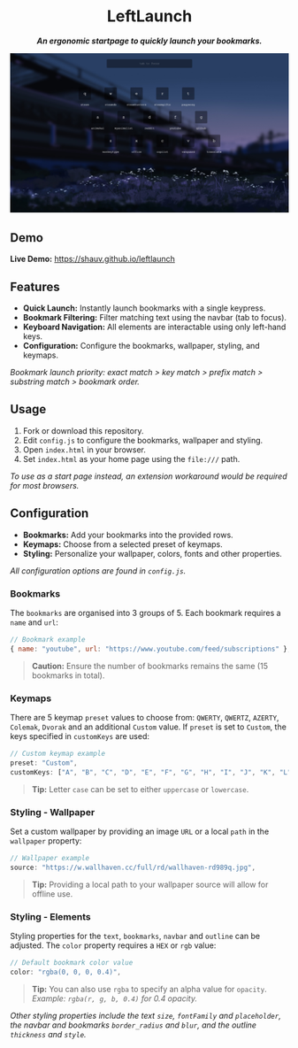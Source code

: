 <div align="center">

# LeftLaunch

***An ergonomic startpage to quickly launch your bookmarks.***

</div>

![Screenshot of LeftLaunch startpage](assets/screenshot.jpeg)

## Demo
**Live Demo:** https://shauv.github.io/leftlaunch

## Features
- **Quick Launch:** Instantly launch bookmarks with a single keypress.
- **Bookmark Filtering:** Filter matching text using the navbar (tab to focus).
- **Keyboard Navigation:** All elements are interactable using only left-hand keys.
- **Configuration:** Configure the bookmarks, wallpaper, styling, and keymaps.

*Bookmark launch priority: exact match > key match > prefix match > substring match > bookmark order.*

## Usage
1. Fork or download this repository.
2. Edit `config.js` to configure the bookmarks, wallpaper and styling.
3. Open `index.html` in your browser.
4. Set `index.html` as your home page using the `file:///` path.

*To use as a start page instead, an extension workaround would be required for most browsers.*

## Configuration
- **Bookmarks:** Add your bookmarks into the provided rows.
- **Keymaps:** Choose from a selected preset of keymaps.
- **Styling:** Personalize your wallpaper, colors, fonts and other properties.

*All configuration options are found in `config.js`.*

### Bookmarks
The `bookmarks` are organised into 3 groups of 5. Each bookmark requires a `name` and `url`:  

```javascript
// Bookmark example
{ name: "youtube", url: "https://www.youtube.com/feed/subscriptions" },
```
> **Caution:** Ensure the number of bookmarks remains the same (15 bookmarks in total).

### Keymaps
There are 5 keymap `preset` values to choose from: `QWERTY`, `QWERTZ`, `AZERTY`, `Colemak`, `Dvorak` and an additional `Custom` value. If `preset` is set to `Custom`, the keys specified in `customKeys` are used:
```javascript
// Custom keymap example
preset: "Custom",
customKeys: ["A", "B", "C", "D", "E", "F", "G", "H", "I", "J", "K", "L", "M", "N", "O"],
```
> **Tip:** Letter `case` can be set to either `uppercase` or `lowercase`.
### Styling - Wallpaper
Set a custom wallpaper by providing an image `URL` or a local `path` in the `wallpaper` property:

```javascript
// Wallpaper example
source: "https://w.wallhaven.cc/full/rd/wallhaven-rd989q.jpg",
```
> **Tip:** Providing a local path to your wallpaper source will allow for offline use.

### Styling - Elements
Styling properties for the `text`, `bookmarks`, `navbar` and `outline` can be adjusted. The `color` property requires a `HEX` or `rgb` value: 
```javascript
// Default bookmark color value
color: "rgba(0, 0, 0, 0.4)",
```
> **Tip:** You can also use `rgba` to specify an alpha value for `opacity`.  
*Example: `rgba(r, g, b, 0.4)` for 0.4 opacity.*

*Other styling properties include the text `size`, `fontFamily` and `placeholder`, the navbar and bookmarks `border_radius` and `blur`, and the outline `thickness` and `style`.*